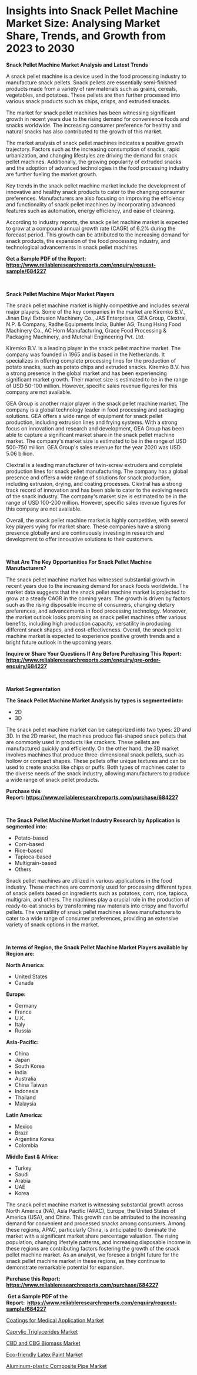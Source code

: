 <p><h1>Insights into Snack Pellet Machine Market Size: Analysing Market Share, Trends, and Growth from 2023 to 2030</h1></p><p><strong>Snack Pellet Machine Market Analysis and Latest Trends</strong></p>
<p><p>A snack pellet machine is a device used in the food processing industry to manufacture snack pellets. Snack pellets are essentially semi-finished products made from a variety of raw materials such as grains, cereals, vegetables, and potatoes. These pellets are then further processed into various snack products such as chips, crisps, and extruded snacks.</p><p>The market for snack pellet machines has been witnessing significant growth in recent years due to the rising demand for convenience foods and snacks worldwide. The increasing consumer preference for healthy and natural snacks has also contributed to the growth of this market.</p><p>The market analysis of snack pellet machines indicates a positive growth trajectory. Factors such as the increasing consumption of snacks, rapid urbanization, and changing lifestyles are driving the demand for snack pellet machines. Additionally, the growing popularity of extruded snacks and the adoption of advanced technologies in the food processing industry are further fueling the market growth.</p><p>Key trends in the snack pellet machine market include the development of innovative and healthy snack products to cater to the changing consumer preferences. Manufacturers are also focusing on improving the efficiency and functionality of snack pellet machines by incorporating advanced features such as automation, energy efficiency, and ease of cleaning.</p><p>According to industry reports, the snack pellet machine market is expected to grow at a compound annual growth rate (CAGR) of 6.2% during the forecast period. This growth can be attributed to the increasing demand for snack products, the expansion of the food processing industry, and technological advancements in snack pellet machines.</p></p>
<p><strong>Get a Sample PDF of the Report:&nbsp; <a href="https://www.reliableresearchreports.com/enquiry/request-sample/684227">https://www.reliableresearchreports.com/enquiry/request-sample/684227</a></strong></p>
<p>&nbsp;</p>
<p><strong>Snack Pellet Machine Major Market Players</strong></p>
<p><p>The snack pellet machine market is highly competitive and includes several major players. Some of the key companies in the market are Kiremko B.V., Jinan Dayi Extrusion Machinery Co., JAS Enterprises, GEA Group, Clextral, N.P. & Company, Radhe Equipments India, Buhler AG, Tsung Hsing Food Machinery Co., AC Horn Manufacturing, Grace Food Processing & Packaging Machinery, and Mutchall Engineering Pvt. Ltd.</p><p>Kiremko B.V. is a leading player in the snack pellet machine market. The company was founded in 1965 and is based in the Netherlands. It specializes in offering complete processing lines for the production of potato snacks, such as potato chips and extruded snacks. Kiremko B.V. has a strong presence in the global market and has been experiencing significant market growth. Their market size is estimated to be in the range of USD 50-100 million. However, specific sales revenue figures for this company are not available.</p><p>GEA Group is another major player in the snack pellet machine market. The company is a global technology leader in food processing and packaging solutions. GEA offers a wide range of equipment for snack pellet production, including extrusion lines and frying systems. With a strong focus on innovation and research and development, GEA Group has been able to capture a significant market share in the snack pellet machine market. The company's market size is estimated to be in the range of USD 500-750 million. GEA Group's sales revenue for the year 2020 was USD 5.06 billion.</p><p>Clextral is a leading manufacturer of twin-screw extruders and complete production lines for snack pellet manufacturing. The company has a global presence and offers a wide range of solutions for snack production, including extrusion, drying, and coating processes. Clextral has a strong track record of innovation and has been able to cater to the evolving needs of the snack industry. The company's market size is estimated to be in the range of USD 100-200 million. However, specific sales revenue figures for this company are not available.</p><p>Overall, the snack pellet machine market is highly competitive, with several key players vying for market share. These companies have a strong presence globally and are continuously investing in research and development to offer innovative solutions to their customers.</p></p>
<p>&nbsp;</p>
<p><strong>What Are The Key Opportunities For Snack Pellet Machine Manufacturers?</strong></p>
<p><p>The snack pellet machine market has witnessed substantial growth in recent years due to the increasing demand for snack foods worldwide. The market data suggests that the snack pellet machine market is projected to grow at a steady CAGR in the coming years. The growth is driven by factors such as the rising disposable income of consumers, changing dietary preferences, and advancements in food processing technology. Moreover, the market outlook looks promising as snack pellet machines offer various benefits, including high production capacity, versatility in producing different snack shapes, and cost-effectiveness. Overall, the snack pellet machine market is expected to experience positive growth trends and a bright future outlook in the upcoming years.</p></p>
<p><strong>Inquire or Share Your Questions If Any Before Purchasing This Report: <a href="https://www.reliableresearchreports.com/enquiry/pre-order-enquiry/684227">https://www.reliableresearchreports.com/enquiry/pre-order-enquiry/684227</a></strong></p>
<p>&nbsp;</p>
<p><strong>Market Segmentation</strong></p>
<p><strong>The Snack Pellet Machine Market Analysis by types is segmented into:</strong></p>
<p><ul><li>2D</li><li>3D</li></ul></p>
<p><p>The snack pellet machine market can be categorized into two types: 2D and 3D. In the 2D market, the machines produce flat-shaped snack pellets that are commonly used in products like crackers. These pellets are manufactured quickly and efficiently. On the other hand, the 3D market involves machines that produce three-dimensional snack pellets, such as hollow or compact shapes. These pellets offer unique textures and can be used to create snacks like chips or puffs. Both types of machines cater to the diverse needs of the snack industry, allowing manufacturers to produce a wide range of snack pellet products.</p></p>
<p><strong>Purchase this Report:&nbsp;<a href="https://www.reliableresearchreports.com/purchase/684227">https://www.reliableresearchreports.com/purchase/684227</a></strong></p>
<p>&nbsp;</p>
<p><strong>The Snack Pellet Machine Market Industry Research by Application is segmented into:</strong></p>
<p><ul><li>Potato-based</li><li>Corn-based</li><li>Rice-based</li><li>Tapioca-based</li><li>Multigrain-based</li><li>Others</li></ul></p>
<p><p>Snack pellet machines are utilized in various applications in the food industry. These machines are commonly used for processing different types of snack pellets based on ingredients such as potatoes, corn, rice, tapioca, multigrain, and others. The machines play a crucial role in the production of ready-to-eat snacks by transforming raw materials into crispy and flavorful pellets. The versatility of snack pellet machines allows manufacturers to cater to a wide range of consumer preferences, providing an extensive variety of snack options in the market.</p></p>
<p>&nbsp;</p>
<p><strong>In terms of Region, the Snack Pellet Machine Market Players available by Region are:</strong></p>
<p>
    <p> <strong> North America: </strong>
        <ul>
            <li>United States</li>
            <li>Canada</li>
        </ul>
        </p> 
    <p> <strong> Europe: </strong>
        <ul>
            <li>Germany</li>
            <li>France</li>
            <li>U.K.</li>
            <li>Italy</li>
            <li>Russia</li>
        </ul>
        </p> 
    <p> <strong> Asia-Pacific: </strong>
        <ul>
            <li>China</li>
            <li>Japan</li>
            <li>South Korea</li>
            <li>India</li>
            <li>Australia</li>
            <li>China Taiwan</li>
            <li>Indonesia</li>
            <li>Thailand</li>
            <li>Malaysia</li>
        </ul>
        </p> 
    <p> <strong> Latin America: </strong>
        <ul>
            <li>Mexico</li>
            <li>Brazil</li>
            <li>Argentina Korea</li>
            <li>Colombia</li>
        </ul>
        </p> 
    <p> <strong> Middle East & Africa: </strong>
        <ul>
            <li>Turkey</li>
            <li>Saudi</li>
            <li>Arabia</li>
            <li>UAE</li>
            <li>Korea</li>
        </ul>
    </p>
    </p>
<p><p>The snack pellet machine market is witnessing substantial growth across North America (NA), Asia Pacific (APAC), Europe, the United States of America (USA), and China. This growth can be attributed to the increasing demand for convenient and processed snacks among consumers. Among these regions, APAC, particularly China, is anticipated to dominate the market with a significant market share percentage valuation. The rising population, changing lifestyle patterns, and increasing disposable income in these regions are contributing factors fostering the growth of the snack pellet machine market. As an analyst, we foresee a bright future for the snack pellet machine market in these regions, as they continue to demonstrate remarkable potential for expansion.</p></p>
<p><strong>Purchase this Report: <a href="https://www.reliableresearchreports.com/purchase/684227">https://www.reliableresearchreports.com/purchase/684227</a></strong></p>
<p>&nbsp;<strong>Get a Sample PDF of the Report:&nbsp;&nbsp;<a href="https://www.reliableresearchreports.com/enquiry/request-sample/684227">https://www.reliableresearchreports.com/enquiry/request-sample/684227</a></strong></p>
<p><strong></strong></p>
<p><p><a href="https://medium.com/@yjwzfixtb68151/coatings-for-medical-application-market-size-market-outlook-and-market-forecast-2023-to-2030-31583637c977">Coatings for Medical Application Market</a></p><p><a href="https://medium.com/@kejsioni/caprylic-triglycerides-market-exploring-market-share-market-trends-and-future-growth-975029c05690">Caprylic Triglycerides Market</a></p><p><a href="https://medium.com/@adeafrashri2022/cbd-and-cbg-biomass-market-outlook-industry-overview-and-forecast-2023-to-2030-a64d4f2f8602">CBD and CBG Biomass Market</a></p><p><a href="https://github.com/rahu1501/Market-Research-Report-List-1/blob/main/eco-friendly-latex-paint-market.md">Eco-friendly Latex Paint Market</a></p><p><a href="https://github.com/rahu1502/Market-Research-Report-List-1/blob/main/aluminum-plastic-composite-pipe-market.md">Aluminum-plastic Composite Pipe Market</a></p></p>